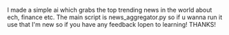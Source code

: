 I made a simple ai which grabs the top trending news in the world about ech, finance etc.
The main script is news_aggregator.py so if u wanna run it use that
I'm new so if you have any feedback Iopen to learning!
THANKS!
